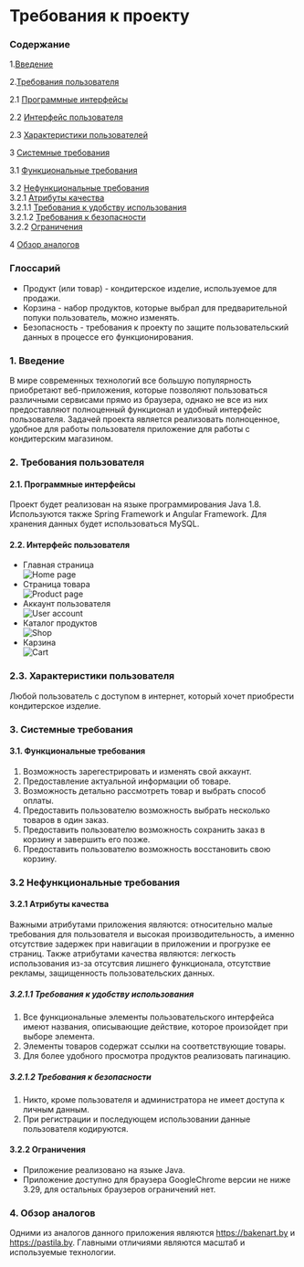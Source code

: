 # Требования к проекту

### Содержание

1.[Введение](#1)

2.[Требования пользователя](#2) <br>
  
 2.1 [Программные интерфейсы](#2.1) <br>
  
 2.2 [Интерфейс пользователя](#2.2) <br>

 2.3 [Характеристики пользователей](#2.3) <br>

3 [Системные требования](#3) <br>
 
 3.1 [Функциональные требования](#3.1) <br>
  
 3.2 [Нефункциональные требования](#3.2) <br>
    3.2.1 [Атрибуты качества](#3.2.1) <br>
       3.2.1.1 [Требования к удобству использования](#3.2.1.1) <br>
       3.2.1.2 [Требования к безопасности](#3.2.1.2) <br>
 	3.2.2 [Ограничения](#3.2.2) <br>
 
 4 [Обзор аналогов](#4) <br> 
  
### Глоссарий
* Продукт (или товар) - кондитерское изделие, используемое для продажи.
* Корзина - набор продуктов, которые выбрал для предварительной попуки пользователь, можно изменять.
* Безопасность - требования к проекту по защите пользовательский данных в процессе его функционирования.


### 1. Введение <a name="1"></a>

В мире современных технологий все большую популярность приобретают веб-приложения, которые позволяют пользоваться 
различными сервисами прямо из браузера, однако не все из них предоставляют полноценный функционал и удобный интерфейс 
пользователя. Задачей проекта является реализовать полноценное, удобное для работы пользователя приложение для работы с 
кондитерским магазином. 

### 2. Требования пользователя <a name="2"></a>


#### 2.1. Программные интерфейсы <a name="2.1"></a>


Проект будет реализован на языке программирования Java 1.8. Используются также Spring Framework и Angular Framework.
Для хранения данных будет использоваться MySQL.


#### 2.2. Интерфейс пользователя <a name="2.2"></a>

- Главная страница<br> 
![Home page](https://raw.githubusercontent.com/RSlabodchikov/CandyShop/master/documents/mockups/Home.png) 
- Страница товара<br> 
![Product page](https://raw.githubusercontent.com/RSlabodchikov/CandyShop/master/documents/mockups/Product.png)
- Аккаунт пользователя<br> 
![User account](https://raw.githubusercontent.com/RSlabodchikov/CandyShop/master/documents/mockups/Account.png)
- Каталог продуктов<br> 
![Shop](https://raw.githubusercontent.com/RSlabodchikov/CandyShop/master/documents/mockups/Shop.png)
- Карзина<br> 
![Cart](https://raw.githubusercontent.com/RSlabodchikov/CandyShop/master/documents/mockups/Cart.png)

### 2.3. Характеристики пользователя <a name="2.3"></a>

Любой пользователь с доступом в интернет, который хочет приобрести кондитерское изделие.

### 3. Системные требования <a name="3"></a>


#### 3.1. Функциональные требования <a name="3.1"></a>


1. Возможность зарегестрировать и изменять свой аккаунт.
2. Предоставление актуальной информации об товаре.
3. Возможность детально рассмотреть товар и выбрать способ оплаты.
4. Предоставить пользователю возможность выбрать несколько товаров в один заказ.
5. Предоставить пользователю возможность сохранить заказ в корзину и завершить его позже.
6. Предоставить пользователю возможность восстановить свою корзину. 
 

### 3.2 Нефункциональные требования <a name="3.2"></a>

#### 3.2.1 Атрибуты качества <a name="3.2.1"></a>
Важными атрибутами приложения являются: относительно малые требования для пользователя и высокая производительность,
 а именно отсутствие задержек при навигации в приложении и прогрузке ее страниц. Также атрибутами качества являются:
  легкость использования из-за отсутсвия лишнего функционала, отсутствие рекламы, защищенность пользовательских данных.
##### 3.2.1.1 Требования к удобству использования <a name="3.2.1.1"></a>
1. Все функциональные элементы пользовательского интерфейса имеют названия, описывающие действие, которое произойдет при выборе элемента.
2. Элементы товаров содержат ссылки на соответствующие товары.
3. Для более удобного просмотра продуктов реализовать пагинацию.
##### 3.2.1.2 Требования к безопасности <a name="3.2.1.2"></a>
1. Никто, кроме пользователя и администратора не имеет доступа к личным данным.
2. При регистрации и последующем использовании данные пользователя кодируются.
#### 3.2.2 Ограничения <a name="3.2.2"></a>
* Приложение реализовано на языке Java.
* Приложение доступно для браузера GoogleChrome версии не ниже 3.29, для остальных браузеров ограничений нет.

### 4. Обзор аналогов <a name="4"></a>

Одними из аналогов данного приложения являются https://bakenart.by и https://pastila.by.
Главными отличиями являются масштаб и используемые технологии.